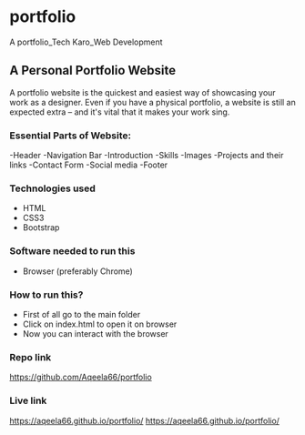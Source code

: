 # portfolio
 A portfolio_Tech Karo_Web Development
 
 ## A Personal Portfolio Website

A portfolio website is the quickest and easiest way of showcasing your work as a designer. Even if you have a physical portfolio, a website is still an expected extra – and it's vital that it makes your work sing.

### Essential Parts of Website: 
-Header
-Navigation Bar
-Introduction
-Skills
-Images
-Projects and their links
-Contact Form
-Social media
-Footer
### Technologies used
- HTML
- CSS3
- Bootstrap

### Software needed to run this 
- Browser (preferably Chrome)

### How to run this?
- First of all go to the main folder
- Click on index.html to open it on browser
- Now you can interact with the browser

### Repo link
https://github.com/Aqeela66/portfolio

### Live link
https://aqeela66.github.io/portfolio/
https://aqeela66.github.io/portfolio/

